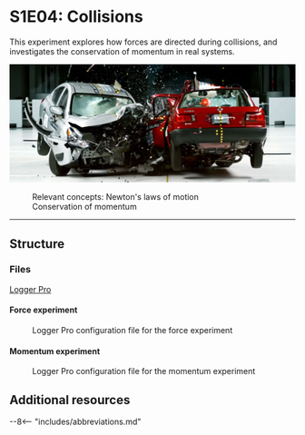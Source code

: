 # S1E04: Collisions

This experiment explores how forces are directed during collisions, and investigates the conservation of momentum in real systems.

![](s1e04/header.png)

<figure markdown>
<i class="fas fa-microscope fa-5x"></i>
<figcaption>Relevant concepts:
    Newton's laws of motion <br>
    Conservation of momentum
</figcaption>
</figure>

---

## Structure

### Files

[Logger Pro](http://localhost:8000/POLUS/reference/software/#logger-pro)

#### Force experiment

<figure markdown>
<a href = 'S1E04a.cmbl'> <i class="fas fa-code fa-3x"></i> </a>
<figcaption>Logger Pro configuration file for the force experiment
</figcaption>
</figure>

#### Momentum experiment

<figure markdown>
<a href = 'S1E04b.cmbl'> <i class="fas fa-code fa-3x"></i> </a>
<figcaption>Logger Pro configuration file for the momentum experiment
</figcaption>
</figure>

## Additional resources

--8<-- "includes/abbreviations.md"
